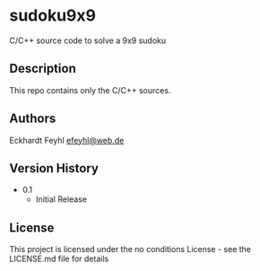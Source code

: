 # sudoku9x9

C/C++ source code to solve a 9x9 sudoku

## Description

This repo contains only the C/C++ sources.

## Authors

Eckhardt Feyhl
efeyhl@web.de

## Version History

* 0.1
    * Initial Release

## License

This project is licensed under the no conditions License - see the LICENSE.md file for details
